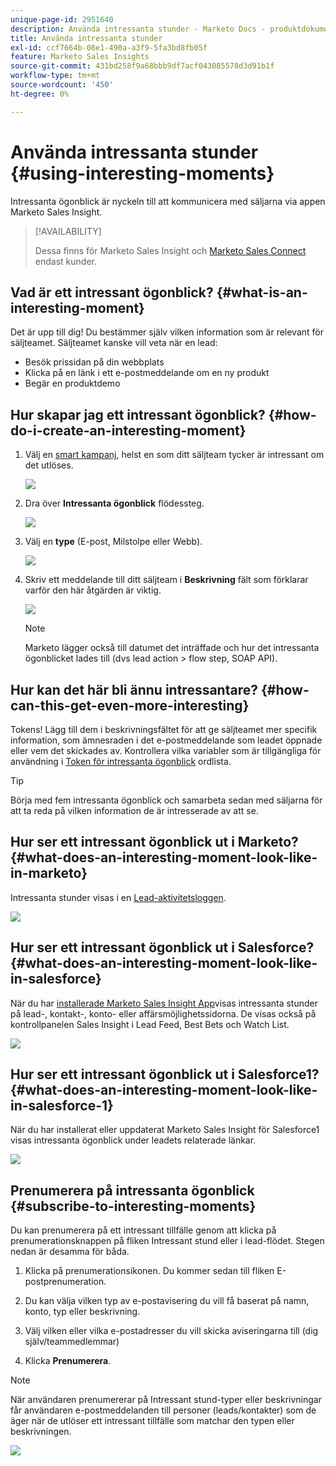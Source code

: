 ```yaml
---
unique-page-id: 2951640
description: Använda intressanta stunder - Marketo Docs - produktdokumentation
title: Använda intressanta stunder
exl-id: ccf7664b-08e1-490a-a3f9-5fa3bd8fb05f
feature: Marketo Sales Insights
source-git-commit: 431bd258f9a68bbb9df7acf043085578d3d91b1f
workflow-type: tm+mt
source-wordcount: '450'
ht-degree: 0%

---
```


# Använda intressanta stunder {#using-interesting-moments}

Intressanta ögonblick är nyckeln till att kommunicera med säljarna via appen Marketo Sales Insight.

>[!AVAILABILITY]
>
>Dessa finns för Marketo Sales Insight och [Marketo Sales Connect](/help/marketo/product-docs/marketo-sales-connect/marketo/interesting-moments-in-sales-connect.md) endast kunder.

## Vad är ett intressant ögonblick? {#what-is-an-interesting-moment}

Det är upp till dig! Du bestämmer själv vilken information som är relevant för säljteamet. Säljteamet kanske vill veta när en lead:

* Besök prissidan på din webbplats
* Klicka på en länk i ett e-postmeddelande om en ny produkt
* Begär en produktdemo

## Hur skapar jag ett intressant ögonblick?  {#how-do-i-create-an-interesting-moment}

1. Välj en [smart kampanj](/help/marketo/product-docs/core-marketo-concepts/smart-campaigns/understanding-smart-campaigns.md), helst en som ditt säljteam tycker är intressant om det utlöses.

   ![](assets/using-interesting-moments-1.png)

1. Dra över **Intressanta ögonblick** flödessteg.

   ![](assets/using-interesting-moments-2.png)

1. Välj en **type** (E-post, Milstolpe eller Webb).

   ![](assets/using-interesting-moments-3.png)

1. Skriv ett meddelande till ditt säljteam i **Beskrivning** fält som förklarar varför den här åtgärden är viktig.

   ![](assets/using-interesting-moments-4.png)

   >[!NOTE]
   >
   >Marketo lägger också till datumet det inträffade och hur det intressanta ögonblicket lades till (dvs lead action > flow step, SOAP API).

## Hur kan det här bli ännu intressantare?  {#how-can-this-get-even-more-interesting}

Tokens! Lägg till dem i beskrivningsfältet för att ge säljteamet mer specifik information, som ämnesraden i det e-postmeddelande som leadet öppnade eller vem det skickades av. Kontrollera vilka variabler som är tillgängliga för användning i [Token för intressanta ögonblick](/help/marketo/product-docs/marketo-sales-insight/msi-for-salesforce/features/tabs-in-the-msi-panel/interesting-moments/trigger-tokens-for-interesting-moments.md) ordlista.

>[!TIP]
>
>Börja med fem intressanta ögonblick och samarbeta sedan med säljarna för att ta reda på vilken information de är intresserade av att se.

## Hur ser ett intressant ögonblick ut i Marketo?  {#what-does-an-interesting-moment-look-like-in-marketo}

Intressanta stunder visas i en [Lead-aktivitetsloggen](/help/marketo/product-docs/core-marketo-concepts/smart-lists-and-static-lists/managing-people-in-smart-lists/using-the-person-detail-page.md).

![](assets/using-interesting-moments-5.png)

## Hur ser ett intressant ögonblick ut i Salesforce?  {#what-does-an-interesting-moment-look-like-in-salesforce}

När du har [installerade Marketo Sales Insight App](/help/marketo/product-docs/marketo-sales-insight/msi-for-salesforce/configuration/configure-marketo-sales-insight-in-salesforce-enterprise-unlimited.md)visas intressanta stunder på lead-, kontakt-, konto- eller affärsmöjlighetssidorna. De visas också på kontrollpanelen Sales Insight i Lead Feed, Best Bets och Watch List.

![](assets/using-interesting-moments-6.png)

## Hur ser ett intressant ögonblick ut i Salesforce1? {#what-does-an-interesting-moment-look-like-in-salesforce-1}

När du har installerat eller uppdaterat Marketo Sales Insight för Salesforce1 visas intressanta ögonblick under leadets relaterade länkar.

![](assets/using-interesting-moments-7.png)

## Prenumerera på intressanta ögonblick {#subscribe-to-interesting-moments}

Du kan prenumerera på ett intressant tillfälle genom att klicka på prenumerationsknappen på fliken Intressant stund eller i lead-flödet. Stegen nedan är desamma för båda.

1. Klicka på prenumerationsikonen. Du kommer sedan till fliken E-postprenumeration.

1. Du kan välja vilken typ av e-postavisering du vill få baserat på namn, konto, typ eller beskrivning.

1. Välj vilken eller vilka e-postadresser du vill skicka aviseringarna till (dig själv/teammedlemmar)

1. Klicka **Prenumerera**.

>[!NOTE]
>
>När användaren prenumererar på Intressant stund-typer eller beskrivningar får användaren e-postmeddelanden till personer (leads/kontakter) som de äger när de utlöser ett intressant tillfälle som matchar den typen eller beskrivningen.

![](assets/using-interesting-moments-8.png)
